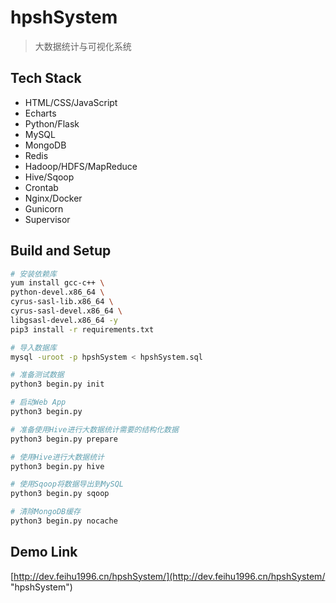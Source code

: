 # hpshSystem

> 大数据统计与可视化系统

## Tech Stack

- HTML/CSS/JavaScript
- Echarts
- Python/Flask
- MySQL
- MongoDB
- Redis
- Hadoop/HDFS/MapReduce
- Hive/Sqoop
- Crontab
- Nginx/Docker
- Gunicorn
- Supervisor

## Build and Setup

```bash
# 安装依赖库
yum install gcc-c++ \
python-devel.x86_64 \
cyrus-sasl-lib.x86_64 \
cyrus-sasl-devel.x86_64 \
libgsasl-devel.x86_64 -y
pip3 install -r requirements.txt

# 导入数据库
mysql -uroot -p hpshSystem < hpshSystem.sql

# 准备测试数据
python3 begin.py init

# 启动Web App
python3 begin.py

# 准备使用Hive进行大数据统计需要的结构化数据
python3 begin.py prepare

# 使用Hive进行大数据统计
python3 begin.py hive

# 使用Sqoop将数据导出到MySQL
python3 begin.py sqoop

# 清除MongoDB缓存
python3 begin.py nocache
```

## Demo Link

[http://dev.feihu1996.cn/hpshSystem/](http://dev.feihu1996.cn/hpshSystem/ "hpshSystem")
